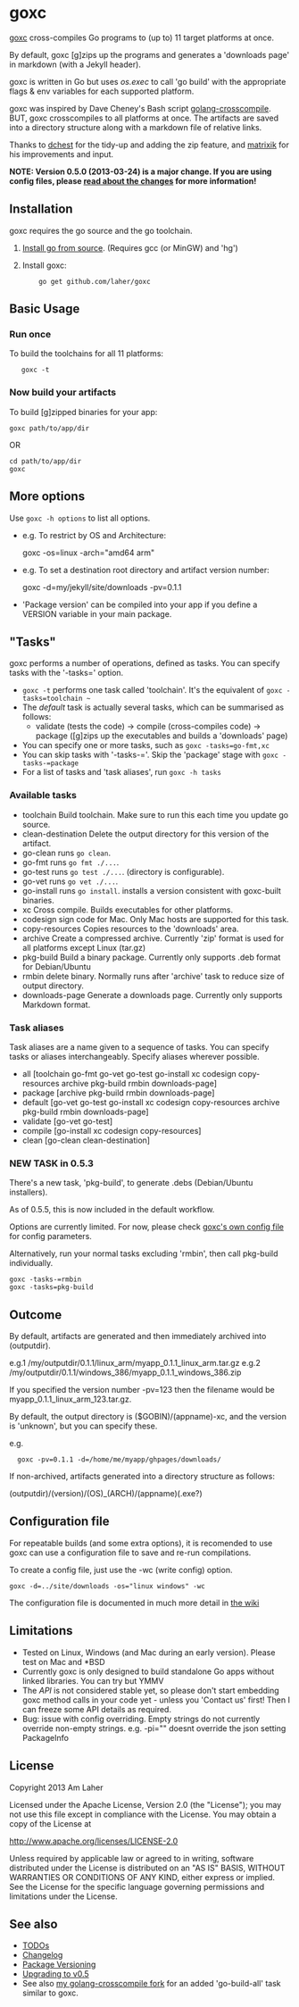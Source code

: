 goxc
====

[goxc](http://www.laher.net.nz/goxc) cross-compiles Go programs to (up to) 11 target platforms at once.

By default, goxc [g]zips up the programs and generates a 'downloads page' in markdown (with a Jekyll header).

goxc is written in Go but uses *os.exec* to call 'go build' with the appropriate flags & env variables for each supported platform.

goxc was inspired by Dave Cheney's Bash script [golang-crosscompile](https://github.com/davecheney/golang-crosscompile).
BUT, goxc crosscompiles to all platforms at once. The artifacts are saved into a directory structure along with a markdown file of relative links.

Thanks to [dchest](https://github.com/dchest) for the tidy-up and adding the zip feature, and [matrixik](https://bitbucket.org/matrixik) for his improvements and input.

**NOTE: Version 0.5.0 (2013-03-24) is a major change. If you are using config files, please [read about the changes](https://github.com/laher/goxc/wiki/upgrading-0.5) for more information!**

Installation
--------------
goxc requires the go source and the go toolchain.

 1. [Install go from source](http://golang.org/doc/install/source). (Requires gcc (or MinGW) and 'hg')

 2. Install goxc:

            go get github.com/laher/goxc

Basic Usage
-----------

### Run once

To build the toolchains for all 11 platforms:

       goxc -t

### Now build your artifacts

To build [g]zipped binaries for your app:

	goxc path/to/app/dir

OR

	cd path/to/app/dir
	goxc


More options
------------

Use `goxc -h options` to list all options.

 * e.g. To restrict by OS and Architecture:

	goxc -os=linux -arch="amd64 arm"

 * e.g. To set a destination root directory and artifact version number:

	goxc -d=my/jekyll/site/downloads -pv=0.1.1

 * 'Package version' can be compiled into your app if you define a VERSION variable in your main package.

"Tasks"
-------

goxc performs a number of operations, defined as tasks. You can specify tasks with the '-tasks=' option.

 * `goxc -t` performs one task called 'toolchain'. It's the equivalent of `goxc -tasks=toolchain ~`
 * The *default* task is actually several tasks, which can be summarised as follows:
    * validate (tests the code) -> compile (cross-compiles code) -> package ([g]zips up the executables and builds a 'downloads' page)
 * You can specify one or more tasks, such as `goxc -tasks=go-fmt,xc`
 * You can skip tasks with '-tasks-='. Skip the 'package' stage with `goxc -tasks-=package`
 * For a list of tasks and 'task aliases', run `goxc -h tasks`

### Available tasks

 * toolchain       Build toolchain. Make sure to run this each time you update go source.
 * clean-destination  Delete the output directory for this version of the artifact.
 * go-clean        runs `go clean`.
 * go-fmt          runs `go fmt ./...`.
 * go-test         runs `go test ./...`. (directory is configurable).
 * go-vet          runs `go vet ./...`.
 * go-install      runs `go install`. installs a version consistent with goxc-built binaries.
 * xc              Cross compile. Builds executables for other platforms.
 * codesign        sign code for Mac. Only Mac hosts are supported for this task.
 * copy-resources  Copies resources to the 'downloads' area.
 * archive         Create a compressed archive. Currently 'zip' format is used for all platforms except Linux (tar.gz)
 * pkg-build       Build a binary package. Currently only supports .deb format for Debian/Ubuntu
 * rmbin           delete binary. Normally runs after 'archive' task to reduce size of output directory.
 * downloads-page  Generate a downloads page. Currently only supports Markdown format.

### Task aliases

Task aliases are a name given to a sequence of tasks. You can specify tasks or aliases interchangeably.
Specify aliases wherever possible.

 * all             [toolchain go-fmt go-vet go-test go-install xc codesign copy-resources archive pkg-build rmbin downloads-page]
 * package         [archive pkg-build rmbin downloads-page]
 * default         [go-vet go-test go-install xc codesign copy-resources archive pkg-build rmbin downloads-page]
 * validate        [go-vet go-test]
 * compile         [go-install xc codesign copy-resources]
 * clean           [go-clean clean-destination]

### NEW TASK in 0.5.3

There's a new task, 'pkg-build', to generate .debs (Debian/Ubuntu installers).

As of 0.5.5, this is now included in the default workflow.

Options are currently limited. For now, please check [goxc's own config file](https://github.com/laher/goxc/blob/master/.goxc.json) for config parameters.

Alternatively, run your normal tasks excluding 'rmbin', then call pkg-build individually.

	goxc -tasks-=rmbin
	goxc -tasks=pkg-build

Outcome
-------

By default, artifacts are generated and then immediately archived into (outputdir).

e.g.1 /my/outputdir/0.1.1/linux_arm/myapp_0.1.1_linux_arm.tar.gz
e.g.2 /my/outputdir/0.1.1/windows_386/myapp_0.1.1_windows_386.zip

If you specified the version number -pv=123 then the filename would be myapp_0.1.1_linux_arm_123.tar.gz.

By default, the output directory is ($GOBIN)/(appname)-xc, and the version is 'unknown', but you can specify these.

e.g.

      goxc -pv=0.1.1 -d=/home/me/myapp/ghpages/downloads/


If non-archived, artifacts generated into a directory structure as follows:

 (outputdir)/(version)/(OS)_(ARCH)/(appname)(.exe?)

Configuration file
-----------------

For repeatable builds (and some extra options), it is recomended to use goxc can use a configuration file to save and re-run compilations.

To create a config file, just use the -wc (write config) option.

	goxc -d=../site/downloads -os="linux windows" -wc

The configuration file is documented in much more detail in [the wiki](https://github.com/laher/goxc/wiki/config)

Limitations
-----------

 * Tested on Linux, Windows (and Mac during an early version). Please test on Mac and *BSD
 * Currently goxc is only designed to build standalone Go apps without linked libraries. You can try but YMMV
 * The *API* is not considered stable yet, so please don't start embedding goxc method calls in your code yet - unless you 'Contact us' first! Then I can freeze some API details as required.
 * Bug: issue with config overriding. Empty strings do not currently override non-empty strings. e.g. -pi="" doesnt override the json setting PackageInfo

License
-------

   Copyright 2013 Am Laher

   Licensed under the Apache License, Version 2.0 (the "License");
   you may not use this file except in compliance with the License.
   You may obtain a copy of the License at

   http://www.apache.org/licenses/LICENSE-2.0

   Unless required by applicable law or agreed to in writing, software
   distributed under the License is distributed on an "AS IS" BASIS,
   WITHOUT WARRANTIES OR CONDITIONS OF ANY KIND, either express or implied.
   See the License for the specific language governing permissions and
   limitations under the License.

See also
--------
 * [TODOs](https://github.com/laher/goxc/wiki/todo)
 * [Changelog](https://github.com/laher/goxc/wiki/changelog)
 * [Package Versioning](https://github.com/laher/goxc/wiki/versioning)
 * [Upgrading to v0.5](https://github.com/laher/goxc/wiki/upgrading-0.5)
 * See also [my golang-crosscompile fork](https://github.com/laher/golang-crosscompile) for an added 'go-build-all' task similar to goxc.
